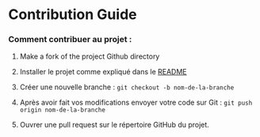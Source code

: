 Contribution Guide
============

### Comment contribuer au projet :

1. Make a fork of the project Github directory

2. Installer le projet comme expliqué dans le [README](./README.md)

3. Créer une nouvelle branche : `git checkout -b nom-de-la-branche`
        
4. Après avoir fait vos modifications envoyer votre code sur Git : `git push origin nom-de-la-branche`
        
5. Ouvrer une pull request sur le répertoire GitHub du projet.
